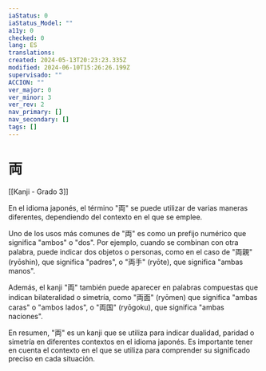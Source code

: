 ```yaml
---
iaStatus: 0
iaStatus_Model: ""
a11y: 0
checked: 0
lang: ES
translations: 
created: 2024-05-13T20:23:23.335Z
modified: 2024-06-10T15:26:26.199Z
supervisado: ""
ACCION: ""
ver_major: 0
ver_minor: 3
ver_rev: 2
nav_primary: []
nav_secondary: []
tags: []
---
```

# 両

[[Kanji - Grado 3]]

En el idioma japonés, el término "両" se puede utilizar de varias maneras diferentes, dependiendo del contexto en el que se emplee.

Uno de los usos más comunes de "両" es como un prefijo numérico que significa "ambos" o "dos". Por ejemplo, cuando se combinan con otra palabra, puede indicar dos objetos o personas, como en el caso de "両親" (ryōshin), que significa "padres", o "両手" (ryōte), que significa "ambas manos".

Además, el kanji "両" también puede aparecer en palabras compuestas que indican bilateralidad o simetría, como "両面" (ryōmen) que significa "ambas caras" o "ambos lados", o "両国" (ryōgoku), que significa "ambas naciones".

En resumen, "両" es un kanji que se utiliza para indicar dualidad, paridad o simetría en diferentes contextos en el idioma japonés. Es importante tener en cuenta el contexto en el que se utiliza para comprender su significado preciso en cada situación.
